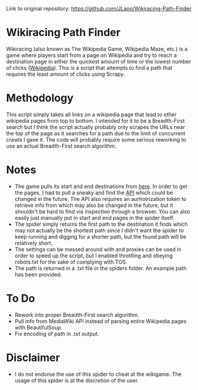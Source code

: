 Link to original repository: https://github.com/JLaoo/Wikiracing-Path-Finder
# Wikiracing Path Finder
Wikiracing (also known as The Wikipedia Game, Wikipedia Maze, etc.) is a game where players start from a page on Wikipedia and try to reach a destination page in either the quickest amount of time or the lowest number of clicks ([Wikipedia](https://en.wikipedia.org/wiki/Wikiracing)). This is a script that attempts to find a path that requires the least amount of clicks using Scrapy.
# Methodology
This script simply takes all links on a wikipedia page that lead to other wikipedia pages from top to bottom. I intended for it to be a Breadth-First search but I think the script actually probably only scrapes the URLs near the top of the page as it searches for a path due to the limit of concurrent crawls I gave it. The code will probably require some serious reworking to use an actual Breadth-First search algorithm.
# Notes
- The game pulls its start and end destinations from [here](https://www.thewikigame.com/group). In order to get the pages, I had to pull a sneaky and find the [API](https://api.thewikigame.com/api/v1/group/22033570-e1fd-4a9f-9a96-9068082b88aa/current-round/) which could be changed in the future. The API also requires an aurhotrization token to retrieve info from which may also be changed in the future, but it shouldn't be hard to find via inspection through a browser. You can also easily just manually put in start and end pages in the spider itself.
- The spider simply returns the first path to the destination it finds which may not actually be the shortest path since I didn't want the spider to keep running and digging for a shorter path, but the found path will be relatively short.
- The settings can be messed around with and proxies can be used in order to speed up the script, but I enabled throttling and obeying robots.txt for the sake of complying with TOS.
- The path is returned in a .txt file in the spiders folder. An example path has been provided.

# To Do
- Rework into proper Breadth-First search algorithm.
- Pull info from MediaWiki API instead of parsing entire Wikipedia pages with BeautifulSoup.
- Fix encoding of path in .txt output.

# Disclaimer
- I do not endorse the use of this spider to cheat at the wikigame. The usage of this spider is at the discretion of the user.
